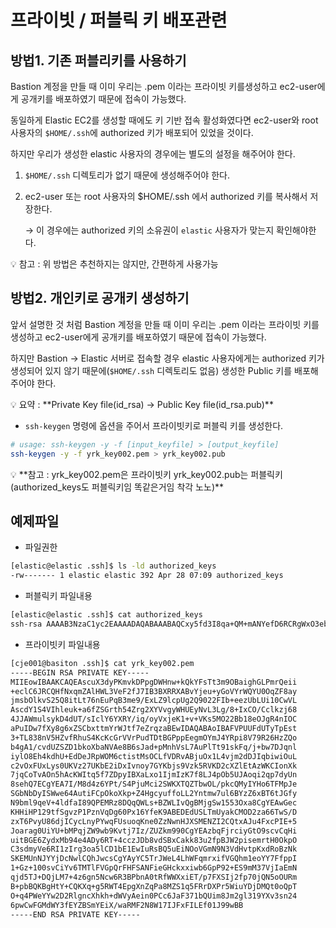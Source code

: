 # 프라이빗 / 퍼블릭 키 배포관련

## 방법1. 기존 퍼블리키를 사용하기

Bastion 계정을 만들 때 이미 우리는 .pem 이라는 프라이빗 키를생성하고 ec2-user에게 공개키를 배포하였기 때문에 접속이 가능했다.

동일하게 Elastic EC2를 생성할 때에도 키 기반 접속 활성화였다면 ec2-user와 root 사용자의 `$HOME/.ssh`에 authorized 키가 배포되어 있었을 것이다.

하지만 우리가 생성한 elastic 사용자의 경우에는 별도의 설정을 해주어야 한다.

1. `$HOME/.ssh` 디렉토리가 없기 때문에 생성해주어야 한다.
2. ec2-user 또는 root 사용자의 $HOME/.ssh 에서 authorized 키를 복사해서 저장한다.
    
    → 이 경우에는 authorized 키의 소유권이 `elastic` 사용자가 맞는지 확인해야한다.
    

<aside>
💡 참고 : 위 방법은 추천하지는 않지만, 간편하게 사용가능

</aside>

## 방법2. 개인키로 공개키 생성하기

앞서 설명한 것 처럼 Bastion 계정을 만들 때 이미 우리는 .pem 이라는 프라이빗 키를생성하고 ec2-user에게 공개키를 배포하였기 때문에 접속이 가능했다.

하지만 Bastion → Elastic 서버로 접속할 경우 elastic 사용자에게는 authorized 키가 생성되어 있지 않기 때문에(`$HOME/.ssh` 디렉토리도 없음) 생성한 Public 키를 배포해주어야 한다.

<aside>
💡 요약 : **Private Key file(id_rsa) -> Public Key file(id_rsa.pub)**

</aside>

- `ssh-keygen` 명령에 옵션을 주어서 프라이빗키로 퍼블릭 키를 생성한다.

```bash
# usage: ssh-keygen -y -f [input_keyfile] > [output_keyfile]
ssh-keygen -y -f yrk_key002.pem > yrk_key002.pub
```

<aside>
💡 **참고 : yrk_key002.pem은 프라이빗키 yrk_key002.pub는 퍼블릭키 (authorized_keys도 퍼블릭키임 똑같은거임 착각 노노)**

</aside>

## **예제파일**

- 파일권한

```bash
[elastic@elastic .ssh]$ ls -ld authorized_keys
-rw------- 1 elastic elastic 392 Apr 28 07:09 authorized_keys
```

- 퍼블릭키 파일내용

```bash
[elastic@elastic .ssh]$ cat authorized_keys
ssh-rsa AAAAB3NzaC1yc2EAAAADAQABAAABAQCxy5fd3I8qa+QM+mANYefD6RCRgWxO3eb04FqKCEYs+atB6KL55yULolEJAd83GqZkCUdYvdV4XZ8nsgHcFdFFcAG9iN677IahVitZBhTQ6pkXxrKOaxs6WS9LblDyK0u3vqcS4+oHeZ738TEtn2VylSDZD3TbYUhv557NRstSLXQLBUsCxx1jVLhUiGV66T5rp9lIau2HnhmuDZdhW+DJYdQTI28vcuD/z4jEI78JyWTOPrzgkkBaa6WzKQPh1RP+whyVjphdFj+Kr+jJXGN4rX6/5Uqzkw7bYFvXx44mBHicg4Jo+4gPDt9fLyDrFlIJvG22ZitYm1/t5murNoET yrk_key002
```

- 프라이빗키 파일내용

```bash
[cje001@basiton .ssh]$ cat yrk_key002.pem
-----BEGIN RSA PRIVATE KEY-----
MIIEowIBAAKCAQEAscuX3dyPKmvkDPpgDWHnw+kQkYFsTt3m9OBaighGLPmrQeii
+eclC6JRCQHfNxqmZAlHWL3VeF2fJ7IB3BXRRXABvYjeu+yGoVYrWQYU0OqZF8ay
jmsbOlkvS25Q8itLt76nEuPqB3me9/ExLZ9lcpUg2Q9022FIb+eezUbLUi10CwVL
AscdY1S4VIhleuk+a6fZSGrth54Zrg2XYVvgyWHUEyNvL3Lg/8+IxCO/Cclkzj68
4JJAWmulsykD4dUT/sIclY6YXRY/iq/oyVxjeK1+v+VKs5MO22Bb18eOJgR4nIOC
aPuIDw7fXy8g6xZSCbxttmYrWJtf7eZrqzaBEwIDAQABAoIBAFVPUUFdUTyTpEst
3+TL838nV5HZvfRhuS4KcKcGrVVrPudTDtBGPppEegmOYmJ4YRpi8V79R26HzZQo
b4gA1/cvdUZSZD1bkoXbaNVAe8B6sJad+pMnhVsL7AuPlTt91skFq/j+bw7DJqnl
iylO8Eh4kdhU+EdDeJRpWOM6ctistMsOCLfVDRvABjuOx1L4vjm2dDJIqbiwiOuL
c2vOxFUxLys0UKVz27UKbE2iDxIvnoy7GYKbjs9Vzk5RVKD2cXZlEtAzWKCIonXk
7jqCoTvAOn5hAcKWItq5f7ZDpyIBXaLxo1IjmIzK7f8LJ4pOb5UJAoqi2qp7dyUn
8sehQ7ECgYEA7I/M8d4z6YPt/S4PjuMci2SWKXTQZTbwOL/pkcQMyIYHo6TFMpJe
SGbNbDyISWwe64AutiFCpOkoXkp+Z4HgcyuffoLL2Yntmw7ul6BYzZ6xBT6tJGfy
N9bml9qeV+4ldfaI89QPEMRz8DQqQWLs+BZWLIvQgBMjgSw1553Oxa8CgYEAwGec
KHHiHP129tfSgvzP1PznVqDg60Px16YfeK9ABEDEdUSLTmUyakCMOD2za66TwS/D
zxT6PvyU86djICycLnyPYwqFUsuoqKne0ZzNwnHJXSMENZI2CQtxAJu4FxcPIE+5
Joarag0UiYU+bMPqjZW9wb9Kvtj7Iz/ZUZkm990CgYEAzbqFjrciyGtO9scvCqHi
uitBGE6ZydxMb94e4ADy6RT+4cczJDb8vdSBxCakk83u2fpBJW2pisemrtH0OkpO
C3sdmyVe6RI1zIrg3oa5lCD1bE1EwIuRsBQ5uEiNOoVGmN9N3VdHvtpKxdRoBzNk
SKEMUnNJYYjDcNwlCQhJwcsCgYAyYC5TrJWeL4LhWFqmrxifVGQhm1eoYY7FfppI
1+Gz+100svCiYv6TMTlFVGpQrFHFSANFieGHckxxiwb6GpP92+ES9mM37VjIaEmN
qjd5TJ+DQjLM7+4z6gn5Ncw6R3BPbnA0tRfWWXxiET/p7FXSIj2fp70jQN5oOURm
B+pbBQKBgHtY+CQKXq+g5RWT4EpgXnZqPa8MZS1q5FRrDXPr5WiuYDjDMQt0oQpT
O+q4PWeYYw2D2RlgncXhkh+dWVyAein0PCc6JaF371bQUim8Jm2gl319YXv3sn24
6pwCwFGMdWY3fEYZBSmYEiX/waRMF2N8W17IJFxFILEf01J99wBB
-----END RSA PRIVATE KEY-----
```